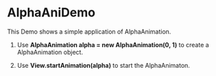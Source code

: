 # AlphaAniDemo

This Demo shows a simple application of AlphaAnimation.

1. Use **AlphaAnimation alpha = new AlphaAnimation(0, 1)** to create a AlphaAnimation object.

2. Use **View.startAnimation(alpha)** to start the AlphaAnimaton.

